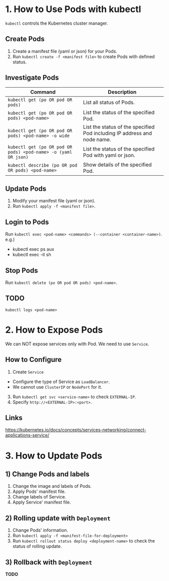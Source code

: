# 1. How to Use Pods with kubectl
`kubectl` controls the Kubernetes cluster manager.

## Create Pods
1. Create a manifest file (yaml or json) for your Pods.
2. Run `kubectl create -f <manifest file>` to create Pods with defined status.

## Investigate Pods
|Command                                                 |Description                                                             |
| ------------------------------------------------------ | ---------------------------------------------------------------------- |
|`kubectl get (po OR pod OR pods)`                             |List all status of Pods.                                                |
|`kubectl get (po OR pod OR pods) <pod-name>`                  |List the status of the specified Pod.                                   |
|`kubectl get (po OR pod OR pods) <pod-name> -o wide`          |List the status of the specified Pod including IP address and node name.|
|`kubectl get (po OR pod OR pods) <pod-name> -o (yaml OR json)`|List the status of the specified Pod with yaml or json.                 |
|`kubectl describe (po OR pod OR pods) <pod-name>`             |Show details of the specified Pod.                                      |

## Update Pods
1. Modify your manifest file (yaml or json).
2. Run `kubectl apply -f <manifest file>`.

## Login to Pods
Run `kubectl exec <pod-name> <commands> (--container <container-name>)`.
e.g.)
- kubectl exec <pod-name> ps aux
- kubectl exec -it <pod-name> sh

## Stop Pods
Run `kubectl delete (po OR pod OR pods) <pod-name>`.

## TODO
`kubectl logs <pod-name>`


# 2. How to Expose Pods
We can NOT expose services only with Pod. We need to use `Service`.

## How to Configure
1. Create `Service`
  - Configure the type of Service as `LoadBalancer`.
  - We cannot use `ClusterIP` or `NodePort` for it.
3. Run `kubectl get svc <service-name>` to check `EXTERNAL-IP`.
4. Specify `http://<EXTERNAL-IP>:<port>`.

## Links
https://kubernetes.io/docs/concepts/services-networking/connect-applications-service/


# 3. How to Update Pods

## 1) Change Pods and labels
1. Change the image and labels of Pods.
2. Apply Pods' manifest file.
3. Change labels of Service.
4. Apply Service' manifest file.

## 2) Rolling update with `Deployment`
1. Change Pods' information.
2. Run `kubectl apply -f <manifest-file-for-deployment>`
3. Run `kubectl rollout status deploy <deployment-name>` to check the status of rolling update.

## 3) Rollback with `Deployment`
**TODO**
